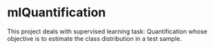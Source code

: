 # mlQuantification
This project deals with supervised learning task: Quantification whose objective is to estimate the class distribution in a test sample.
